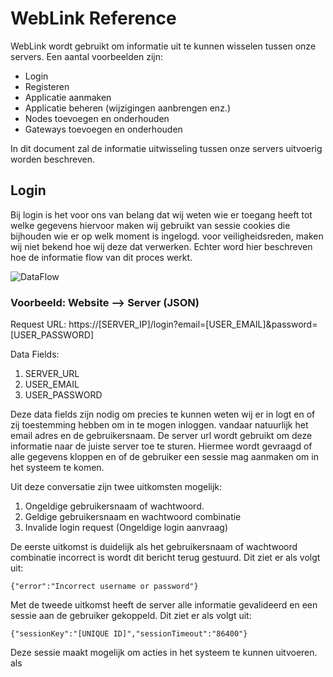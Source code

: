 ﻿								

# WebLink Reference

WebLink wordt gebruikt om informatie uit te kunnen wisselen tussen onze servers.
Een aantal voorbeelden zijn:
 - Login
 - Registeren
 - Applicatie aanmaken
 - Applicatie beheren (wijzigingen aanbrengen enz.)
 - Nodes toevoegen en onderhouden
 - Gateways toevoegen en onderhouden
 
In dit document zal de informatie uitwisseling tussen onze servers uitvoerig worden beschreven.


## Login

Bij login is het voor ons van belang dat wij weten wie er toegang heeft tot welke gegevens hiervoor maken wij gebruikt van sessie cookies die bijhouden wie er op welk moment is ingelogd. voor veiligheidsreden, maken wij niet bekend hoe wij deze dat verwerken. Echter word hier beschreven hoe de informatie flow van dit proces werkt. 

![DataFlow](https://drive.google.com/uc?authuser=0&id=1uH9OnSnUf2Hpal254VgFSd8FlSfuiM2t&export=download)

### Voorbeeld: Website --> Server (JSON)
Request URL:  https://[SERVER_IP]/login?email=[USER_EMAIL]&password=[USER_PASSWORD]

Data Fields:

 1. SERVER_URL
 2. USER_EMAIL
 3. USER_PASSWORD

Deze data fields zijn nodig om precies te kunnen weten wij er in logt en of zij toestemming hebben om in te mogen inloggen. vandaar natuurlijk het email adres en de gebruikersnaam.
De server url wordt gebruikt om deze informatie naar de juiste server toe te sturen. Hiermee wordt gevraagd of alle gegevens kloppen en of de gebruiker een sessie mag aanmaken om in het systeem te komen. 

Uit deze conversatie zijn twee uitkomsten mogelijk:

 1. Ongeldige gebruikersnaam of wachtwoord.
 2. Geldige gebruikersnaam en wachtwoord combinatie
 3. Invalide login request (Ongeldige login aanvraag)

De eerste uitkomst is duidelijk als het gebruikersnaam of wachtwoord combinatie incorrect is wordt dit bericht terug gestuurd. Dit ziet er als volgt uit:

    {"error":"Incorrect username or password"}

Met de tweede uitkomst heeft de server alle informatie gevalideerd en een sessie aan de gebruiker gekoppeld. Dit ziet er als volgt uit:

    {"sessionKey":"[UNIQUE ID]","sessionTimeout":"86400"}

Deze sessie maakt mogelijk om acties in het systeem te kunnen uitvoeren. als






